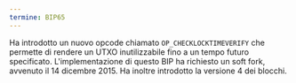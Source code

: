 ```yaml
---
termine: BIP65
---
```


Ha introdotto un nuovo opcode chiamato `OP_CHECKLOCKTIMEVERIFY` che permette di rendere un UTXO inutilizzabile fino a un tempo futuro specificato. L'implementazione di questo BIP ha richiesto un soft fork, avvenuto il 14 dicembre 2015. Ha inoltre introdotto la versione 4 dei blocchi.